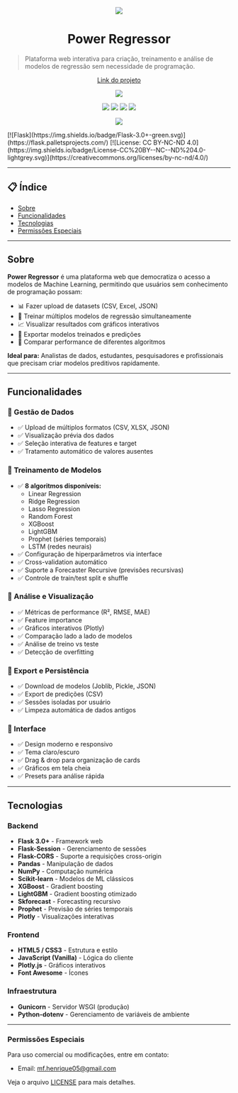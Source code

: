 
<p align="center">
  <img src="https://raw.githubusercontent.com/Henrique0501/Meu_Portfolio/main/static/Logo_HM.png">
</p>

<h1 align="center">
Power Regressor
</h1>

> Plataforma web interativa para criação, treinamento e análise de modelos de regressão sem necessidade de programação.

<p align="center">
  <a href="https://henriquemartins.herokuapp.com/" target="_blank">Link do projeto</a>
</p>

<p align="center">
  <img src="http://img.shields.io/static/v1?label=STATUS&message=EM%20DESENVOLVIMENTO&color=GREEN&style=for-the-badge">
</p>

<p align="center">
  <img src="https://img.shields.io/badge/Python-3776AB?style=for-the-badge&logo=python&logoColor=white">
  <img src="https://img.shields.io/badge/HTML5-E34F26?style=for-the-badge&logo=html5&logoColor=white">
  <img src="https://img.shields.io/badge/CSS3-1572B6?style=for-the-badge&logo=css3&logoColor=white">
  <img src="https://img.shields.io/badge/JavaScript-F7DF1E?style=for-the-badge&logo=javascript&logoColor=black">
</p>

<p align="center">
  <img src="https://img.shields.io/badge/Flask-3.0+-green.svg)](https://flask.palletsprojects.com/" href="https://img.shields.io/badge/License-CC%20BY--NC--ND%204.0-lightgrey.svg)](https://creativecommons.org/licenses/by-nc-nd/4.0/">
</p>
[![Flask](https://img.shields.io/badge/Flask-3.0+-green.svg)](https://flask.palletsprojects.com/)
[![License: CC BY-NC-ND 4.0](https://img.shields.io/badge/License-CC%20BY--NC--ND%204.0-lightgrey.svg)](https://creativecommons.org/licenses/by-nc-nd/4.0/)



---

## 📋 Índice

- [Sobre](#sobre)
- [Funcionalidades](#funcionalidades)
- [Tecnologias](#tecnologias)
- [Permissões Especiais](#permissões-especiais)

---

## Sobre

**Power Regressor** é uma plataforma web que democratiza o acesso a modelos de Machine Learning, permitindo que usuários sem conhecimento de programação possam:

- 📊 Fazer upload de datasets (CSV, Excel, JSON)
- 🤖 Treinar múltiplos modelos de regressão simultaneamente
- 📈 Visualizar resultados com gráficos interativos
- 💾 Exportar modelos treinados e predições
- 🎨 Comparar performance de diferentes algoritmos

**Ideal para:** Analistas de dados, estudantes, pesquisadores e profissionais que precisam criar modelos preditivos rapidamente.

---

## Funcionalidades

### 🔹 Gestão de Dados
- ✅ Upload de múltiplos formatos (CSV, XLSX, JSON)
- ✅ Visualização prévia dos dados
- ✅ Seleção interativa de features e target
- ✅ Tratamento automático de valores ausentes

### 🔹 Treinamento de Modelos
- ✅ **8 algoritmos disponíveis:**
  - Linear Regression
  - Ridge Regression
  - Lasso Regression
  - Random Forest
  - XGBoost
  - LightGBM
  - Prophet (séries temporais)
  - LSTM (redes neurais)
- ✅ Configuração de hiperparâmetros via interface
- ✅ Cross-validation automático
- ✅ Suporte a Forecaster Recursive (previsões recursivas)
- ✅ Controle de train/test split e shuffle

### 🔹 Análise e Visualização
- ✅ Métricas de performance (R², RMSE, MAE)
- ✅ Feature importance
- ✅ Gráficos interativos (Plotly)
- ✅ Comparação lado a lado de modelos
- ✅ Análise de treino vs teste
- ✅ Detecção de overfitting

### 🔹 Export e Persistência
- ✅ Download de modelos (Joblib, Pickle, JSON)
- ✅ Export de predições (CSV)
- ✅ Sessões isoladas por usuário
- ✅ Limpeza automática de dados antigos

### 🔹 Interface
- ✅ Design moderno e responsivo
- ✅ Tema claro/escuro
- ✅ Drag & drop para organização de cards
- ✅ Gráficos em tela cheia
- ✅ Presets para análise rápida

---

## Tecnologias

### Backend
- **Flask 3.0+** - Framework web
- **Flask-Session** - Gerenciamento de sessões
- **Flask-CORS** - Suporte a requisições cross-origin
- **Pandas** - Manipulação de dados
- **NumPy** - Computação numérica
- **Scikit-learn** - Modelos de ML clássicos
- **XGBoost** - Gradient boosting
- **LightGBM** - Gradient boosting otimizado
- **Skforecast** - Forecasting recursivo
- **Prophet** - Previsão de séries temporais
- **Plotly** - Visualizações interativas

### Frontend
- **HTML5 / CSS3** - Estrutura e estilo
- **JavaScript (Vanilla)** - Lógica do cliente
- **Plotly.js** - Gráficos interativos
- **Font Awesome** - Ícones

### Infraestrutura
- **Gunicorn** - Servidor WSGI (produção)
- **Python-dotenv** - Gerenciamento de variáveis de ambiente

---

### Permissões Especiais

Para uso comercial ou modificações, entre em contato:
- Email: [mf.henrique05@gmail.com](mailto:mf.henrique05@gmail.com)

Veja o arquivo [LICENSE](LICENSE) para mais detalhes.
